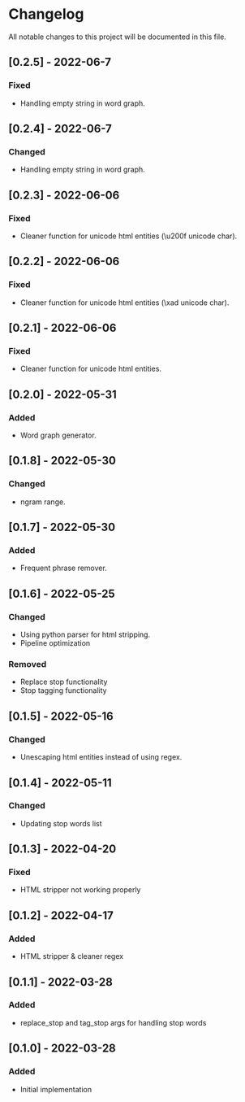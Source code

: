 # Changelog
All notable changes to this project will be documented in this file.

## [0.2.5] - 2022-06-7
### Fixed
- Handling empty string in word graph.

## [0.2.4] - 2022-06-7
### Changed
- Handling empty string in word graph.

## [0.2.3] - 2022-06-06
### Fixed
- Cleaner function for unicode html entities (\u200f unicode char).

## [0.2.2] - 2022-06-06
### Fixed
- Cleaner function for unicode html entities (\xad unicode char).

## [0.2.1] - 2022-06-06
### Fixed
- Cleaner function for unicode html entities.

## [0.2.0] - 2022-05-31
### Added
- Word graph generator.

## [0.1.8] - 2022-05-30
### Changed
- ngram range.

## [0.1.7] - 2022-05-30
### Added
- Frequent phrase remover.

## [0.1.6] - 2022-05-25
### Changed
- Using python parser for html stripping.
- Pipeline optimization

### Removed
- Replace stop functionality
- Stop tagging functionality

## [0.1.5] - 2022-05-16
### Changed
- Unescaping html entities instead of using regex.

## [0.1.4] - 2022-05-11
### Changed
- Updating stop words list

## [0.1.3] - 2022-04-20
### Fixed
- HTML stripper not working properly

## [0.1.2] - 2022-04-17
### Added
- HTML stripper & cleaner regex

## [0.1.1] - 2022-03-28
### Added
- replace_stop and tag_stop args for handling stop words

## [0.1.0] - 2022-03-28
### Added
- Initial implementation
